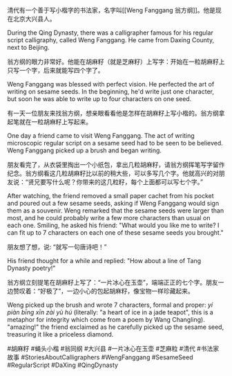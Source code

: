 清代有一个善于写小楷字的书法家，名字叫[[Weng Fanggang 翁方纲]]。他是现在北京大兴县人。

During the Qing Dynasty, there was a calligrapher famous for his regular script calligraphy, called Weng Fanggang. He came from Daxing County, next to Beijing. 

翁方纲的眼力非常好。他能在胡麻籽（就是芝麻籽）上写字：开始在一粒胡麻籽上只写一个字，后来就能写四个字了。

Weng Fanggang was blessed with perfect vision. He perfected the art of writing on sesame seeds. In the beginning, he'd write just one character, but soon he was able to write up to four characters on one seed. 

有一天一位朋友来找翁方纲，想亲眼看看他是怎样在胡麻籽上写小楷的。翁方纲拿起笔就在一粒胡麻籽上写起来。

One day a friend came to visit Weng Fanggang. The act of writing microscopic regular script on a sesame seed had to be seen to be believed. Weng Fanggang picked up a brush and began writing.

朋友看完了，从衣袋里掏出一个小纸包，拿出几粒胡麻籽，请翁方纲挥笔写字留作纪念。翁方纲看这几粒胡麻籽比以前的稍大些，可以多写几个字。他就高兴的对朋友说：“贤兄要写什么呢？你带来的这几粒籽，每个上面都可以写七个字。”

After watching, the friend removed a small paper cachet from his pocket and poured out a few sesame seeds, asking if Weng Fanggang would sign them as a souvenir. Weng remarked that the sesame seeds were larger than most, and he could probably write a few more characters than usual on each one. Smiling, he asked his friend: "What would you like me to write? I can fit up to 7 characters on each one of these sesame seeds you brought."

朋友想了想，说: “就写一句唐诗吧！”

His friend thought for a while and replied: "How about a line of Tang Dynasty poetry!"

翁方纲立刻提笔在胡麻籽上写了：“一片冰心在玉壶”，端端正正的七个字。朋友一边赞叹着：“好极了”，一边小心的包起胡麻籽，像宝物一样珍藏起来。

Weng picked up the brush and wrote 7 characters, formal and proper: *yí piàn bīng xīn zài yù hú* (literally: "a heart of ice in a jade teapot", this is a metaphor for integrity which come from a poem by Wang Changling). "amazing!" the friend exclaimed as he carefully picked up the sesame seed, treasuring it like a priceless diamond.

#胡麻籽 #蝇头小楷 #翁同纲 #大兴县 #一片冰心在玉壶 #芝麻粒 #清代 #书法家故事 #StoriesAboutCalligraphers #WengFanggang #SesameSeed #RegularScript #DaXing #QingDynasty 